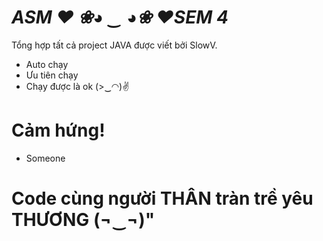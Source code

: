 # ______ASM ❤___ ❀◕ ‿ ◕❀   ❤SEM 4___

Tổng hợp tất cả project JAVA được viết bởi SlowV.

  - Auto chạy
  - Ưu tiên chạy
  - Chạy được là ok  (>‿◠)✌


# Cảm hứng!

  - Someone



# Code cùng người THÂN tràn trề yêu THƯƠNG (¬‿¬)"
